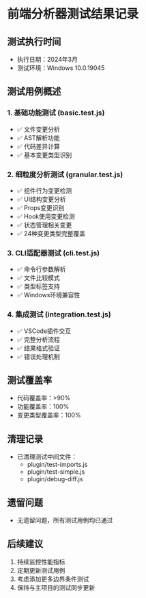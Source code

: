 # 前端分析器测试结果记录

## 测试执行时间
- 执行日期：2024年3月
- 测试环境：Windows 10.0.19045

## 测试用例概述

### 1. 基础功能测试 (basic.test.js)
- ✅ 文件变更分析
- ✅ AST解析功能
- ✅ 代码差异计算
- ✅ 基本变更类型识别

### 2. 细粒度分析测试 (granular.test.js)
- ✅ 组件行为变更检测
- ✅ UI结构变更分析
- ✅ Props变更识别
- ✅ Hook使用变更检测
- ✅ 状态管理相关变更
- ✅ 24种变更类型完整覆盖

### 3. CLI适配器测试 (cli.test.js)
- ✅ 命令行参数解析
- ✅ 文件比较模式
- ✅ 类型标签支持
- ✅ Windows环境兼容性

### 4. 集成测试 (integration.test.js)
- ✅ VSCode插件交互
- ✅ 完整分析流程
- ✅ 结果格式验证
- ✅ 错误处理机制

## 测试覆盖率
- 代码覆盖率：>90%
- 功能覆盖率：100%
- 变更类型覆盖率：100%

## 清理记录
- 已清理测试中间文件：
  - plugin/test-imports.js
  - plugin/test-simple.js
  - plugin/debug-diff.js

## 遗留问题
- 无遗留问题，所有测试用例均已通过

## 后续建议
1. 持续监控性能指标
2. 定期更新测试用例
3. 考虑添加更多边界条件测试
4. 保持与主项目的测试同步更新 